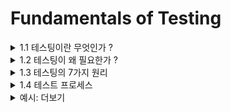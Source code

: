 # Fundamentals of Testing

<details>
<summary> 1.1 테스팅이란 무엇인가 ? </summary>
<div>

---
## 1.1 테스팅이란 무엇인가?
#### 품질을 평가하고, 운영 중 소프트웨어 장애의 발생 가능성을 줄이는 방법.
#### 다양한 활동을 포함하는 프로세스이며 테스트 실행(결과 확인 포함)은 그 많은 활동 중 하나일 뿐이다.
#### 동적 테스팅?
  - 테스트 대상 컴포넌트나 시스템을 실행하는 테스팅
#### 정적 테스팅?
  - 테스트 대상 컴포넌트나 시스템을 실행하지 않는 테스팅
#### 테스팅은 요구사항, 사용자 스토리, 그 외 명세의 베리피케이션(verification)에만 국한된 활동이 아니다.

---
### 1.1.1 목적
- 요구사항, 사용자 스토리, 설계 소스 코드 등과 같은 작업 산출물 평가에 의한 결함 예방
- 명시된 모든 요구사항이 충족되었는지 검증
- 테스트 대상의 완성 여부 확인과 사용자와 기타 이해관계자의 기대치대로 동작하는지 확인
- 테스트 대상의 품질 수준에 대한 자신감 획득
- 부적절한 소프트웨어 품질의 리스크 레벨 감소로 장애와 결함을 발견
- 이해관계자가 테스트 대상의 품질 수준을 결정하는 데에 필요한 충분한 정보 제공
- 계약/법률/규제 요구사항이나 표준의 준수 및 테스트 대상이 이러한 요구사항이나 표준을 준수하는지 확인

#### 참고
- 현재의 테스트 레벨과 사용하는 소프트웨어 개발 수명주기 모델에 따라 달라질 수 있다.
  - 목적
    - 컴포넌트 테스팅의 목적 중 하나는 내재되어 있는 결함을 최대한 조기에 가능한 많이 식별하고 수정하는 것일 수 있다.
    - 코드 커버리지를 높이는 것일 수도 있다.
    - 인수 테스팅의 주요 목적 중 하나는 시스템이 기대한 대로 동작하는지, 또 요구사항을 충족하는지 확인하는 것일 수 있다.
    - 특정 시점에 시스템을 배포하는 것에 대한 리스크 정보를 이해관계자에게 제공하는 것일 수 있다.

---
### 1.1.2 테스팅 vs 디버깅
#### 디버깅
- 소프트웨어 결함으로 인한 장애의 원인을 찾고 분석해서 수정하는 개발 활동
- 이후 실행되는 확인 테스팅에서 결함을 제대로 수정했는지 확인한다.
- 테스터가 초기 테스트와 마지막 확인 테스트를 담당하고 개발자는 디버깅 관련 컴포넌트 및 컴포넌트 통합 테스팅을 수행한다.
- 애자일 개발 및 소프트웨어 수명주기 모델에서는 디버깅과 컴포넌트 테스팅에 관여하기도 한다.

</div>
</details>

<details>
<summary> 1.2 테스팅이 왜 필요한가 ? </summary>
<div>

## 1.2 테스팅이 왜 필요한가 ?
#### 결함을 발견하고 또 발견된 결함을 수정하는 것은 컴포넌트나 시스템 품질에 기여하는 것이다.

#### 소프트웨어 테스팅이 계약/법적 요구사항이나 특정 산업 표준을 만족하기 위해 필요할수 있다.

---
### 1.2.1 성공을 위한 테스팅의 기여
- 적절한 테스트 기법을 적절한 테스트 전문성을 가지고 적절한 테스트 레벨과 개발 생명주기 단계에 적용하면, 소프트웨어와 시스템이 그런 문제를 안고 배포되는 경우를 줄일 수 있다.

---
### 1.2.2 품질 보증과 테스팅
#### 품질보증(QA)과 테스팅을 혼용해서 사용하는 경우가 많은데 어느정도 연관성이 존재하지만, 다른 개념이다.

#### 품질보증(QA)
- 적절한 품질 수준에 달성했는지 확신을 얻기 위해 적절한 프로세스를 준수하도록 하는 것에 초점을 두고 있다.
- 프로세스를 따를 경우, 해당 프로세스를 바탕으로 생성되는 작업 산출물의 품질은 더 월등한 경우가 많으며, 높은 작업 산출물 품질은 결함 예방에 도움이 된다.
- 결함의 원인을 찾아서 제거하기 위한 근본 원인 분석의 활용과 회고 회의의 결과를 적절하게 적용해서 프로세스를 개선하는 것도 중요한 사항들이다.
- 전반적인 프로세스의 올바른 수행 여부에 관심을 가지기 때문에 올바른 테스팅의 적용에도 관심을 가진다.

#### 테스팅 활동
- 전반적인 소프트웨어 개발 및 유지보수 프로세스의 일부이다.

---
### 1.2.3 오류, 결함, 장애
#### 요구사항을 도출하면서 범해진 오류는 요구사항 결함이 되며, 이런 결함은 프로그램 작성 시 오류를 일으켜 결국 코드 결함의 원인이 된다.

#### 대표적인 오류 발생 원인
- 시간적인 압박
- 사람의 실수
- 경험이나 기술 부족
- 프로젝트 참여자 간의 의사소통 문제
- 코드, 설계, 아키텍쳐의 복잡성, 사용하는 기술의 복잡도
- 시스템 내/외부 인터페이스 이해 부족이나 그 수가 많은 경우
- 새롭고 익숙하지 않은 기술

#### 장애는 코드 결함뿐만 아니라 환경 조건으로 인해 발생할 수 있다.
#### 테스트 결과가 기대한 것과 다르다고해서 무조건 장애가 있다고 볼 수 없다.

---
### 1.2.4 결함, 근본 원인, 결과
#### 결함의 근본원인은 해당 결함을 만들어낸 최초의 행동이나 조건을 말한다.
- 결함을 분석함으로써 근본 원인을 찾을 수 있으며, 차후 유사한 결함의 발생 가능성을 낮출 수 있다.
- 단 한 줄의 잘못된 코드로 인한 이자 지급 오류는 소비자 불만을 초래한다.
- 결함은 코드에 포함된 잘못된 계단식으며, 그것은 원인이 되는 최초 결함은 사용자 스토리의 모호성이다.

</div>
</details>


<details>
<summary> 1.3 테스팅의 7가지 원리</summary>
<div>

## 1.3 테스팅의 7가지 원리

---
### 1.3.1 테스팅은 결함이 존재함을 밝히는 활동이지, 결함이 없음을 밝히는 활동이 아니다.
- 테스팅은 소프트웨어에 발견되지 않은 결함의 존재 가능성을 줄일 수 있지만, 결함이 전혀 발견되지 않았다하더라도 해당 소프트웨어가 완벽하다는 뜻은 아니다.

---
### 1.3.2 완벽한 테스팅은 불가능하다.
- 완벽하게 테스트하고자 하기보다는 리스크 분석과 우선순위를 토대로한 테스트에 노력을 집중하는 것이 좋다.

---
### 1.3.3 조기 테스팅으로 시간과 비용을 절약할 수 있다.
- 초기부터 시작하는 테스팅을 시프트 레프트라고도 부른다.
- 소프트웨어 수명주기 초기부터 테스팅을 함으로써 나중에 큰 비용이 동반되는 수정을 줄이거나 없앨 수 있다.

---
### 1.3.4 결함은 집중된다.
- 예상 결함 집중 영역과 테스트와 운영 중 실제로 관측한 결함 집중 영역은 리스크 분석의 주요 입력값으로 사용된다.

---
### 1.3.5 살충제 패러독스에 유의하라
- 같은 테스트를 계속해서 반복 실행한다면, 결국 해당 테스트로는 결함을 더 이상 발견할 수 없게 된다.
  (살충제를 계속 사용하다 보면 결국 해충을 잡지 못하듯, 테스트도 반복하다 보면 결국 결함을 더 이상 찾지 못하게 된다.)
- 자동 리그레션 테스팅의 경우 리그레션 결함이 적다는 것을 의미할 수도 있다.

---
### 1.3.6 테스팅은 정황에 의존적이다.
- 테스팅은 정황에 따라 다르게 진행된다.
  - ex) 안전 최우선 산업에서 사용하는 제어 소프트웨어는 e-commerce 모바일 앱과는 다르게 테스트한다.
- 애자일 프로젝트에서는 테스팅은 순차적 소프트웨어 개발 수명주기 프로젝트에서의 테스팅과는 다르게 진행한다.

---
### 1.3.7 오류 부재는 궤변이다.
- 원리 1, 2에서 알 수 있듯이 원리 7은 불가능하다.
- 단순히 많은 결함을 발견하고 고쳤다고해서 시스템의 성공이 보장된다고 생각하는 것은 궤변(잘못된 믿음)이다.

</div>
</details>

<details>
<summary> 1.4 테스트 프로세스 </summary>
<div>

## 1.4 테스트 프로세스

### 정의: 설정한 목적의 달성 가능성을 높여주는 공통적인 테스트 활동 세트
- 주어진 상황에 맞는 구체적인 소프트웨어 테스트 프로세스는 다양한 변수에 따라 결정된다.

### 1.4.1 정황에 따른 테스트 프로세스
#### 조직의 테스트 프로세스에 영향을 줄 수 있는 정황 요소
- 사용 중인 소프트웨어 개발 수명주기 모델과 프로젝트 방법론
- 적용하고자 하는 테스트 레벨과 테스트 유형
- 제품 및 프로젝트 리스크
- 비지니스 도메인
- 다음과 같은 운영상의 제약사항
  - 예산과 자원
  - 일정
  - 복잡도
  - 계약 및 규제 요구사항
- 운영 정책과 프랙티스
- 준수해야 하는 내부 및 외부 표준

#### 테스트 프로세스의 일반적인 요소
- 테스트 활동과 작업
- 테스트 작업 산출물
- 테스트 베이시스와 테스트 작업 산출물 간의 추적성

#### 테스트 레벨과 유형에 상관없이, 테스트 베이시스에 대한 측정 가능한 커버리지 조건이 설정되어 있으면 매우 유용하다.
#### 커버리지 조건은 소프트웨어 테스트의 목적 달성 여부를 보여주는 활동의 주요 성능 지표(KPI, key performance indicator)로 사용하기 용이하다.

---
### 1.4.2 테스트 활동과 작업

#### 테스트 프로세스를 구성하는 주요 활동
- **테스트 계획**
  - 테스팅의 목적과 정황으로 인한 제약 사항을 고려해 테스트 목적을 달성하기 위해 필요한 접근법을 정의하는 활동을 포함한다.

- 테스트 모니터링과 제어
  - 테스트 모니터링: 테스트 계획에 정의된 테스트 모니터링 메트릭을 활용해 실제 진행 상황을 계획한 진척 상황과 지속적으로 비교하는 활동을 말한다.
  - 테스트 제어: 시간이 지나면서 업데이트될 수 있는 테스트 계획의 목적 달성을 위해 필요한 활동을 수행하는 것이다.
  - 특정 테스트 레벨에서 이루어진 테스트 실행의 종료 조건 평가
    - 명시된 커버리지 조건 대비 테스트 결과와 로그 확인
    - 테스트 결과와 로그를 기반으로 컴포넌트나 시스템의 품질 수준 평가
    - 추가 테스트 필요 여부 결정

- **테스트 분석**
  - 테스트 가능한 기능과 연관된 테스트 컨디션을 식별하기 위해 테스트 베이시스를 분석한다. 
  - 즉, 테스트 분석은 측정 가능한 커버리지 조건의 측면에서 "무엇을 테스트할지"를 결정하는 것이다.
  - 테스트 분석 주요 활동
    - 고려 중인 테스트 레벨에 적합한 테스트 베이시스 평가
    - 테스트 베이시스와 테스트 항목을 평가해서 다양한 형태의 결함 식별
    - 테스트할 기능과 기능 세트 식별
    - 테스트 베이시스를 평가하고 기능, 비기능, 구조 특성, 기타 비즈니스 기술 요소, 리스크 수준 등을 고려해서 각 기능에 대한 테스트 컨디션의 정의 및 우선순위 선정
    - 테스트 베이시의 개별 요소와 연관된 테스트 컨디션 간의 양방향 추적성 포착
  - 블랙박스, 화이트박스, 경험 기반 기법을 적용하면 주요 테스트 컨디션의 누락을 방지하고 더 정확하고 정밀한 테스트 컨디션 도출에 도움이 될 수 있다.
  - 분석의 결과로 테스트 차터의 테스트 목적으로 사용할 테스트 컨디션이 생성되는 경우도 있다.
  - 결함 식별은 큰 잠재적 이점이다.

- **테스트 설계**
  - 테스트 컨디션 기반으로 상위 수준 테스트 케이스, 상위 테스트 케이스 세트, 기타 테스트웨어를 생성한다.
  - 테스트 분석은 "무엇을 테스트할 것인가?"라는 질문에 답변하는 반면, 테스트 설계는 "어떻게 테스트할 것인가?"를 다루게 된다.

  - 주요 활동
    - 테스트 케이스와 테스트 케이스 세트 설계 및 우선순위 선정
    - 테스트 컨디션과 테스트케이스에 필요한 테스트 데이터 식별
    - 테스트 환경 설계와 필요한 인프라 및 도구 식별
    - 테스트 베이시스, 테스트 컨디션, 테스트 케이스 간의 양방향 추적성 설명

- **테스트 구현**
  - 테스트 구현 중 테스트 실행에 필요한 테스트웨어를 생성하고 완성하며, 테스트 케이스를 배치해서 테스트 프로시저를 만드는 것도 여기에 포함된다.
  - 테스트 구현은 "테스트를 실행하기 위해 필요한 모든 것이 갖춰져 있는가?"라는 질문에 답하는 활동이다.
  
  - 주요 활동
    - 테스트 프로시저의 개발과 우선순위 선정, 가능하다면 자동 테스트 스크립트 생성
    - 테스트 프로시저와 (있다면) 자동 테스트 스크립트로부터 테스트 스위트(test suite) 생성
    - 효과적인 테스트 실행이 가능하도록 테스트 스위트를 테스트 실행 일정 내에 배치 (5.2.4 절 참조)
    - 테스트 환경 구축, 가능하다면 테스트 하네스(test harness), 서비스 가상 현실화, 시뮬레이터, 기타 인프라 항목까지, 또 필요한 모든 사항을 제대로 구현했는지 확인
    - 테스트 데이터를 준비하고, 테스트 환경에 제대로 입력했는지 확인
    - 테스트 베이시스, 테스트 컨디션, 테스트 케이스, 테스트 프로시저, 테스트 스위트 서로 간의 양방향 추적성 검증과 업데이트 (1.4.4 절 참조)

  - 테스트 설계와 테스트 구현 작업은 합쳐지는 경우가 많다.
  - 탐색적 테스팅과 기타 경험 기반 테스팅 유형에서 테스트 설계와 구현이 테스트 실행의 일부로 이루어지거나 기록될 수 있다. 탐색적 테스팅은 테스트 분석에서 생성되는 테스트 차터를 기반으로 이루어질 수 있으며, 탐색적 테스트는 설계되고 구현되면서 바로 실행된다 (4.4.2 절 참조)

- **테스트 실행**
  - 테스트 스위트를 테스트 실행 일정에 따라 실행한다.
  - 주요 활동
    - 테스트 항목, 테스트 대상, 테스트 도구, 테스트웨어 등의 고유번호와 버전 기록
    - 테스트를 수동으로 혹은 테스트 실행 도구를 활용해서 실행
    - 기대 결과와 실제 결과 비교
    - 이상 현상을 분석해 원인 파악
    - 관찰한 장애를 기반으로 결함 보고
    - 테스트 실행 결과 기록
    - 이상 현상 때문에 취득한 활동의 결과로 인해 또는 계획된 테스팅의 일부로 테스트 활동 반복
    - 테스트 베이시스, 테스트 컨디션, 테스트 케이스, 테스트 프로시저, 테스트 결과 간의 양방향 추적성 검증과 업데이트

- **테스트 완료**
  - 완료한 테스트 활동에서 데이터를 수집해서 경험, 테스트웨어, 기타 관련 정보를 축적하는 활동이다.
  - 소프트웨어 시스템을 릴리스 했을 때, 테스트 프로젝트를 완료했을 때, 애자일 반복주기가 끝났을 때, 특정 테스트 레벨을 완료했을 때, 또는 유지보수 릴리스를 완료했을 때와 같은 프로젝트 마일스톤 시점에서 일어난다.
  - 주요 활동
    - 모든 결함 보고 처리를 완료했는지, 테스트 실행 후 해결되지 않은 모든 결함에 대해 수정 요청서 또는 프로젝트 백로그 항목을 생성했는지 확인
    - 이해관계자에게 전달할 테스트 요약 보고서 생성
    - 차후 재사용을 위해 테스트 환경, 테스트 인프라, 기타 테스트웨어의 마무리 및 보관
    - 테스트웨어를 유지보수팀, 다른 프로젝트팀, 그것을 활용할 수 있는 기타 이해관계자 등에게 인계
    - 완료한 테스트 활동을 통해 얻은 교훈을 분석해서 향후 반복주기, 릴리스, 또는 프로젝트를 위해 수정해야 하는 사항 판단
    - 테스트 프로세스 성숙도 개선을 위해 수집된 정보 활용


</div>
</details>


<details>
<summary> 예시: 더보기 </summary>
<div>

</div>
</details>
